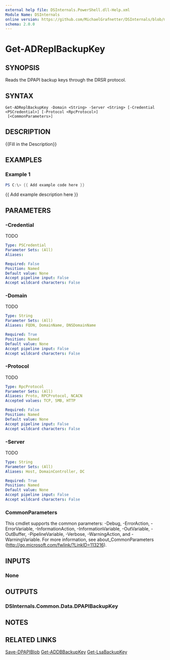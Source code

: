 ```yaml
---
external help file: DSInternals.PowerShell.dll-Help.xml
Module Name: DSInternals
online version: https://github.com/MichaelGrafnetter/DSInternals/blob/master/Documentation/PowerShell/Get-ADReplBackupKey.md
schema: 2.0.0
---
```


# Get-ADReplBackupKey

## SYNOPSIS
Reads the DPAPI backup keys through the DRSR protocol.

## SYNTAX

```
Get-ADReplBackupKey -Domain <String> -Server <String> [-Credential <PSCredential>] [-Protocol <RpcProtocol>]
 [<CommonParameters>]
```

## DESCRIPTION
{{Fill in the Description}}

## EXAMPLES

### Example 1
```powershell
PS C:\> {{ Add example code here }}
```

{{ Add example description here }}

## PARAMETERS

### -Credential
TODO

```yaml
Type: PSCredential
Parameter Sets: (All)
Aliases:

Required: False
Position: Named
Default value: None
Accept pipeline input: False
Accept wildcard characters: False
```

### -Domain
TODO

```yaml
Type: String
Parameter Sets: (All)
Aliases: FQDN, DomainName, DNSDomainName

Required: True
Position: Named
Default value: None
Accept pipeline input: False
Accept wildcard characters: False
```

### -Protocol
TODO

```yaml
Type: RpcProtocol
Parameter Sets: (All)
Aliases: Proto, RPCProtocol, NCACN
Accepted values: TCP, SMB, HTTP

Required: False
Position: Named
Default value: None
Accept pipeline input: False
Accept wildcard characters: False
```

### -Server
TODO

```yaml
Type: String
Parameter Sets: (All)
Aliases: Host, DomainController, DC

Required: True
Position: Named
Default value: None
Accept pipeline input: False
Accept wildcard characters: False
```

### CommonParameters
This cmdlet supports the common parameters: -Debug, -ErrorAction, -ErrorVariable, -InformationAction, -InformationVariable, -OutVariable, -OutBuffer, -PipelineVariable, -Verbose, -WarningAction, and -WarningVariable. For more information, see about_CommonParameters (http://go.microsoft.com/fwlink/?LinkID=113216).

## INPUTS

### None
## OUTPUTS

### DSInternals.Common.Data.DPAPIBackupKey
## NOTES

## RELATED LINKS

[Save-DPAPIBlob](Save-DPAPIBlob.md)
[Get-ADDBBackupKey](Get-ADDBBackupKey.md)
[Get-LsaBackupKey](Get-LsaBackupKey.md)
